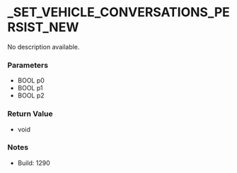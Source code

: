 # _SET_VEHICLE_CONVERSATIONS_PERSIST_NEW

No description available.

### Parameters
* BOOL p0
* BOOL p1
* BOOL p2

### Return Value
* void

### Notes
* Build: 1290

